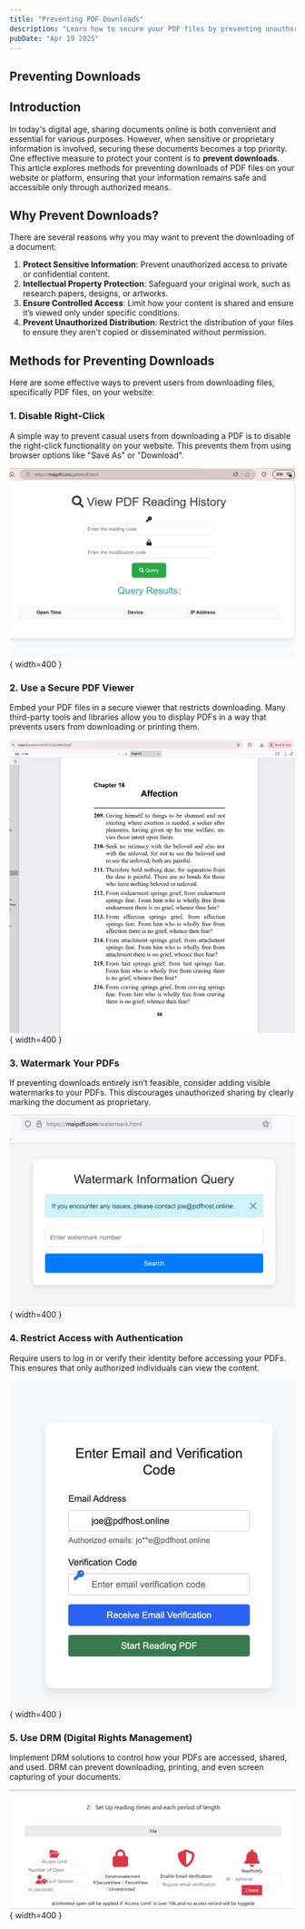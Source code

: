 ```yaml
---
title: "Preventing PDF Downloads"
description: "Learn how to secure your PDF files by preventing unauthorized downloads."
pubDate: "Apr 19 2025"
---
```


## Preventing Downloads

## Introduction

In today's digital age, sharing documents online is both convenient and essential for various purposes. However, when sensitive or proprietary information is involved, securing these documents becomes a top priority. One effective measure to protect your content is to **prevent downloads**. This article explores methods for preventing downloads of PDF files on your website or platform, ensuring that your information remains safe and accessible only through authorized means.

## Why Prevent Downloads?

There are several reasons why you may want to prevent the downloading of a document:

1. **Protect Sensitive Information**: Prevent unauthorized access to private or confidential content.
2. **Intellectual Property Protection**: Safeguard your original work, such as research papers, designs, or artworks.
3. **Ensure Controlled Access**: Limit how your content is shared and ensure it’s viewed only under specific conditions.
4. **Prevent Unauthorized Distribution**: Restrict the distribution of your files to ensure they aren't copied or disseminated without permission.

## Methods for Preventing Downloads

Here are some effective ways to prevent users from downloading files, specifically PDF files, on your website:

### 1. Disable Right-Click

A simple way to prevent casual users from downloading a PDF is to disable the right-click functionality on your website. This prevents them from using browser options like "Save As" or "Download".

![Disable Right-Click Example](../../../public/maipdf-images/check%20pdf%20open%20result.png){ width=400 }

### 2. Use a Secure PDF Viewer

Embed your PDF files in a secure viewer that restricts downloading. Many third-party tools and libraries allow you to display PDFs in a way that prevents users from downloading or printing them.

![Secure PDF Viewer](../../../public/maipdf-images/pdf%20native%20view%20on%20ui.png){ width=400 }

### 3. Watermark Your PDFs

If preventing downloads entirely isn’t feasible, consider adding visible watermarks to your PDFs. This discourages unauthorized sharing by clearly marking the document as proprietary.

![Watermark Example](../../../public/maipdf-images/check%20water%20mark%20information.png){ width=400 }

### 4. Restrict Access with Authentication

Require users to log in or verify their identity before accessing your PDFs. This ensures that only authorized individuals can view the content.

![Email Verification](../../../public/maipdf-images/get%20email%20verification%20before%20read.jpg){ width=400 }

### 5. Use DRM (Digital Rights Management)

Implement DRM solutions to control how your PDFs are accessed, shared, and used. DRM can prevent downloading, printing, and even screen capturing of your documents.

![Security Settings](../../../public/maipdf-images/security%20setting.png){ width=400 }

